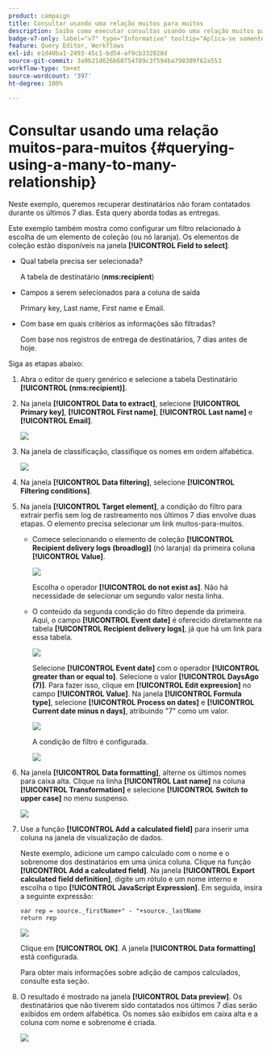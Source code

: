 ```yaml
---
product: campaign
title: Consultar usando uma relação muitos para muitos
description: Saiba como executar consultas usando uma relação muitos para muitos
badge-v7-only: label="v7" type="Informative" tooltip="Aplica-se somente ao Campaign Classic v7"
feature: Query Editor, Workflows
exl-id: e1d40ba1-2493-45c1-bd54-af9cb332028d
source-git-commit: 3a9b21d626b60754789c3f594ba798309f62a553
workflow-type: tm+mt
source-wordcount: '397'
ht-degree: 100%

---
```


# Consultar usando uma relação muitos-para-muitos {#querying-using-a-many-to-many-relationship}



Neste exemplo, queremos recuperar destinatários não foram contatados durante os últimos 7 dias. Esta query aborda todas as entregas.

Este exemplo também mostra como configurar um filtro relacionado à escolha de um elemento de coleção (ou nó laranja). Os elementos de coleção estão disponíveis na janela **[!UICONTROL Field to select]**.

* Qual tabela precisa ser selecionada?

  A tabela de destinatário (**nms:recipient**)

* Campos a serem selecionados para a coluna de saída

  Primary key, Last name, First name e Email.

* Com base em quais critérios as informações são filtradas?

  Com base nos registros de entrega de destinatários, 7 dias antes de hoje.

Siga as etapas abaixo:

1. Abra o editor de query genérico e selecione a tabela Destinatário **[!UICONTROL (nms:recipient)]**.
1. Na janela **[!UICONTROL Data to extract]**, selecione **[!UICONTROL Primary key]**, **[!UICONTROL First name]**, **[!UICONTROL Last name]** e **[!UICONTROL Email]**.

   ![](assets/query_editor_nveau_33.png)

1. Na janela de classificação, classifique os nomes em ordem alfabética.

   ![](assets/query_editor_nveau_34.png)

1. Na janela **[!UICONTROL Data filtering]**, selecione **[!UICONTROL Filtering conditions]**.
1. Na janela **[!UICONTROL Target element]**, a condição do filtro para extrair perfis sem log de rastreamento nos últimos 7 dias envolve duas etapas. O elemento precisa selecionar um link muitos-para-muitos.

   * Comece selecionando o elemento de coleção **[!UICONTROL Recipient delivery logs (broadlog)]** (nó laranja) da primeira coluna **[!UICONTROL Value]**.

     ![](assets/query_editor_nveau_67.png)

     Escolha o operador **[!UICONTROL do not exist as]**. Não há necessidade de selecionar um segundo valor nesta linha.

   * O conteúdo da segunda condição do filtro depende da primeira. Aqui, o campo **[!UICONTROL Event date]** é oferecido diretamente na tabela **[!UICONTROL Recipient delivery logs]**, já que há um link para essa tabela.

     ![](assets/query_editor_nveau_36.png)

     Selecione **[!UICONTROL Event date]** com o operador **[!UICONTROL greater than or equal to]**. Selecione o valor **[!UICONTROL DaysAgo (7)]**. Para fazer isso, clique em **[!UICONTROL Edit expression]** no campo **[!UICONTROL Value]**. Na janela **[!UICONTROL Formula type]**, selecione **[!UICONTROL Process on dates]** e **[!UICONTROL Current date minus n days]**, atribuindo &quot;7&quot; como um valor.

     ![](assets/query_editor_nveau_37.png)

     A condição de filtro é configurada.

     ![](assets/query_editor_nveau_38.png)

1. Na janela **[!UICONTROL Data formatting]**, alterne os últimos nomes para caixa alta. Clique na linha **[!UICONTROL Last name]** na coluna **[!UICONTROL Transformation]** e selecione **[!UICONTROL Switch to upper case]** no menu suspenso.

   ![](assets/query_editor_nveau_39.png)

1. Use a função **[!UICONTROL Add a calculated field]** para inserir uma coluna na janela de visualização de dados.

   Neste exemplo, adicione um campo calculado com o nome e o sobrenome dos destinatários em uma única coluna. Clique na função **[!UICONTROL Add a calculated field]**. Na janela **[!UICONTROL Export calculated field definition]**, digite um rótulo e um nome interno e escolha o tipo **[!UICONTROL JavaScript Expression]**. Em seguida, insira a seguinte expressão:

   ```
   var rep = source._firstName+" - "+source._lastName
   return rep
   ```

   ![](assets/query_editor_nveau_40.png)

   Clique em **[!UICONTROL OK]**. A janela **[!UICONTROL Data formatting]** está configurada.

   Para obter mais informações sobre adição de campos calculados, consulte esta seção.

1. O resultado é mostrado na janela **[!UICONTROL Data preview]**. Os destinatários que não tiverem sido contatados nos últimos 7 dias serão exibidos em ordem alfabética. Os nomes são exibidos em caixa alta e a coluna com nome e sobrenome é criada.

   ![](assets/query_editor_nveau_41.png)
